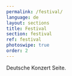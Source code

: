 ```yaml
---
permalink: /festival/
language: de
layout: sections
title: Festival
section: festival
ref: festival
photoswipe: true
order: 2
---
```


Deutsche Konzert Seite.
